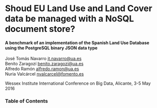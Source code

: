 # Shoud EU Land Use and Land Cover data be managed with a NoSQL document store?
#### A benchmark of an implementation of the Spanish Land Use Database using the PostgreSQL binary JSON data type
  
José Tomás Navarro <i class="fa fa-envelope"></i>jt.navarro@ua.es  
Benito Zaragozí <i class="fa fa-envelope"></i>benito.zaragozi@ua.es  
Alfredo Ramón <i class="fa fa-envelope"></i>alfredo.ramon@ua.es  
Nuria Valcárcel <i class="fa fa-envelope"></i>nvalcarcel@fomento.es  

Wessex Institute International Conference on Big Data, Alicante, 3-5 May 2016



### Table of Contents

